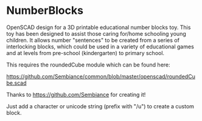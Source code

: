 # NumberBlocks

OpenSCAD design for a 3D printable educational number blocks toy. This toy has been designed to assist those caring for/home schooling young children. It allows number "sentences" to be created from a series of interlocking blocks, which could be used in a variety of educational games and at levels from pre-school (kindergarten) to primary school.

This requires the roundedCube module which can be found here:

https://github.com/Sembiance/common/blob/master/openscad/roundedCube.scad

Thanks to https://github.com/Sembiance for creating it!

Just add a character or unicode string (prefix with "/u") to create a custom block.
